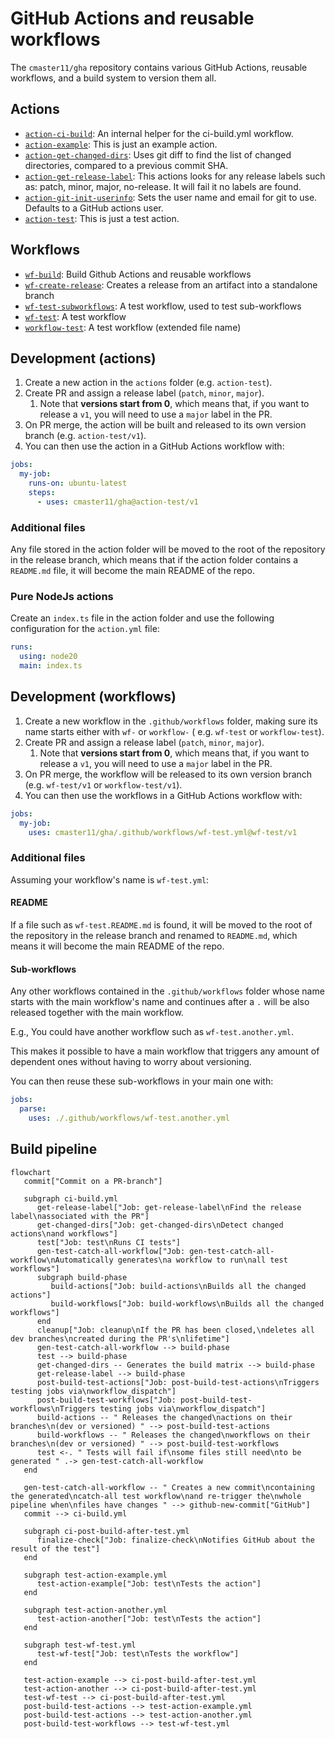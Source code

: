 # GitHub Actions and reusable workflows

The `cmaster11/gha` repository contains various GitHub Actions, reusable workflows, and a build
system to version them all.

## Actions

<!-- GENERATE_ACTIONS BEGIN -->

- [`action-ci-build`](./actions/action-ci-build): An internal helper for the ci-build.yml workflow.
- [`action-example`](./actions/action-example): This is just an example action.
- [`action-get-changed-dirs`](./actions/action-get-changed-dirs): Uses git diff to find the list of changed directories, compared to a previous commit SHA.
- [`action-get-release-label`](./actions/action-get-release-label): This actions looks for any release labels such as: patch, minor, major, no-release. It will fail it no labels are found.
- [`action-git-init-userinfo`](./actions/action-git-init-userinfo): Sets the user name and email for git to use. Defaults to a GitHub actions user.
- [`action-test`](./actions/action-test): This is just a test action.
<!-- GENERATE_ACTIONS END -->

## Workflows

<!-- GENERATE_WORKFLOWS BEGIN -->

- [`wf-build`](./.github/workflows/wf-build.yml): Build Github Actions and reusable workflows
- [`wf-create-release`](./.github/workflows/wf-create-release.yml): Creates a release from an artifact into a standalone branch
- [`wf-test-subworkflows`](./.github/workflows/wf-test-subworkflows.yml): A test workflow, used to test sub-workflows
- [`wf-test`](./.github/workflows/wf-test.yml): A test workflow
- [`workflow-test`](./.github/workflows/workflow-test.yml): A test workflow (extended file name)
<!-- GENERATE_WORKFLOWS END -->

## Development (actions)

1. Create a new action in the `actions` folder (e.g. `action-test`).
2. Create PR and assign a release label (`patch`, `minor`, `major`).
   1. Note that **versions start from 0**, which means that, if you want to release a `v1`, you will need to use
      a `major` label in the PR.
3. On PR merge, the action will be built and released to its own version branch (e.g. `action-test/v1`).
4. You can then use the action in a GitHub Actions workflow with:

```yaml
jobs:
  my-job:
    runs-on: ubuntu-latest
    steps:
      - uses: cmaster11/gha@action-test/v1
```

### Additional files

Any file stored in the action folder will be moved to the root of the repository in the release branch, which means
that if the action folder contains a `README.md` file, it will become the main README of the repo.

### Pure NodeJs actions

Create an `index.ts` file in the action folder and use the following configuration for the `action.yml` file:

```yaml
runs:
  using: node20
  main: index.ts
```

## Development (workflows)

1. Create a new workflow in the `.github/workflows` folder, making sure its name starts either with `wf-` or `workflow-` (
   e.g. `wf-test` or `workflow-test`).
2. Create PR and assign a release label (`patch`, `minor`, `major`).
   1. Note that **versions start from 0**, which means that, if you want to release a `v1`, you will need to use
      a `major` label in the PR.
3. On PR merge, the workflow will be released to its own version branch (e.g. `wf-test/v1` or `workflow-test/v1`).
4. You can then use the workflows in a GitHub Actions workflow with:

```yaml
jobs:
  my-job:
    uses: cmaster11/gha/.github/workflows/wf-test.yml@wf-test/v1
```

### Additional files

Assuming your workflow's name is `wf-test.yml`:

#### README

If a file such as `wf-test.README.md` is found, it will be moved to the root of the repository in the release
branch and renamed to `README.md`, which means it will become the main README of the repo.

#### Sub-workflows

Any other workflows contained in the `.github/workflows` folder whose name starts with the main workflow's name and
continues after a `.` will be also released together with the main workflow.

E.g., You could have another workflow such as `wf-test.another.yml`.

This makes it possible to have a main workflow that triggers any amount of dependent ones without having to worry about
versioning.

You can then reuse these sub-workflows in your main one with:

```yaml
jobs:
  parse:
    uses: ./.github/workflows/wf-test.another.yml
```

## Build pipeline

```mermaid
flowchart
   commit["Commit on a PR-branch"]

   subgraph ci-build.yml
      get-release-label["Job: get-release-label\nFind the release label\nassociated with the PR"]
      get-changed-dirs["Job: get-changed-dirs\nDetect changed actions\nand workflows"]
      test["Job: test\nRuns CI tests"]
      gen-test-catch-all-workflow["Job: gen-test-catch-all-workflow\nAutomatically generates\na workflow to run\nall test workflows"]
      subgraph build-phase
         build-actions["Job: build-actions\nBuilds all the changed actions"]
         build-workflows["Job: build-workflows\nBuilds all the changed workflows"]
      end
      cleanup["Job: cleanup\nIf the PR has been closed,\ndeletes all dev branches\ncreated during the PR's\nlifetime"]
      gen-test-catch-all-workflow --> build-phase
      test --> build-phase
      get-changed-dirs -- Generates the build matrix --> build-phase
      get-release-label --> build-phase
      post-build-test-actions["Job: post-build-test-actions\nTriggers testing jobs via\nworkflow_dispatch"]
      post-build-test-workflows["Job: post-build-test-workflows\nTriggers testing jobs via\nworkflow_dispatch"]
      build-actions -- " Releases the changed\nactions on their branches\n(dev or versioned) " --> post-build-test-actions
      build-workflows -- " Releases the changed\nworkflows on their branches\n(dev or versioned) " --> post-build-test-workflows
      test <-. " Tests will fail if\nsome files still need\nto be generated " .-> gen-test-catch-all-workflow
   end

   gen-test-catch-all-workflow -- " Creates a new commit\ncontaining the generated\ncatch-all test workflow\nand re-trigger the\nwhole pipeline when\nfiles have changes " --> github-new-commit["GitHub"]
   commit --> ci-build.yml

   subgraph ci-post-build-after-test.yml
      finalize-check["Job: finalize-check\nNotifies GitHub about the result of the test"]
   end

   subgraph test-action-example.yml
      test-action-example["Job: test\nTests the action"]
   end

   subgraph test-action-another.yml
      test-action-another["Job: test\nTests the action"]
   end

   subgraph test-wf-test.yml
      test-wf-test["Job: test\nTests the workflow"]
   end

   test-action-example --> ci-post-build-after-test.yml
   test-action-another --> ci-post-build-after-test.yml
   test-wf-test --> ci-post-build-after-test.yml
   post-build-test-actions --> test-action-example.yml
   post-build-test-actions --> test-action-another.yml
   post-build-test-workflows --> test-wf-test.yml
```
